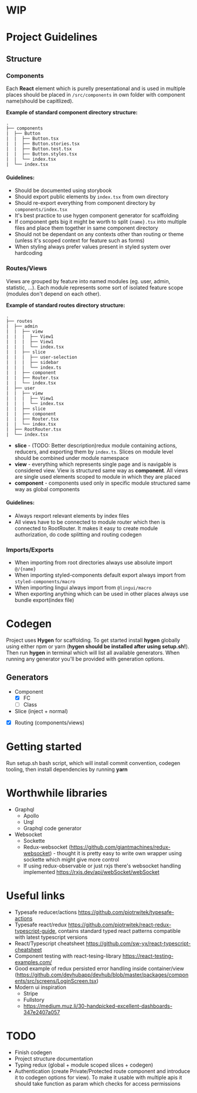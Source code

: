 # WIP

# Project Guidelines

## Structure

### Components

Each **React** element which is purelly presentational and is used in multiple places should be placed in `/src/components` in own folder with component name(should be capitlized).

**Example of standard component directory structure:**

```
.
├── components
|  ├── Button
|  |  ├── Button.tsx
|  |  ├── Button.stories.tsx
|  |  ├── Button.test.tsx
|  |  ├── Button.styles.tsx
|  |  └── index.tsx
|  └── index.tsx
```

#### Guidelines:

- Should be documented using storybook
- Should export public elements by `index.tsx` from own directory
- Should re-export everything from component directory by `components/index.tsx`
- It's best practice to use hygen component generator for scaffolding
- If component gets big it might be worth to split `{name}.tsx` into multiple files and place them together in same component directory
- Should not be dependant on any contexts other than routing or theme (unless it's scoped context for feature such as forms)
- When styling always prefer values present in styled system over hardcoding

### Routes/Views

Views are grouped by feature into named modules (eg. user, admin, statistic, ...). Each module represents some sort of isolated feature scope (modules don't depend on each other).

**Example of standard routes directory structure:**

```
.
├── routes
|  ├── admin
|  |  ├── view
|  |  |  ├── View1
|  |  |  ├── View1
|  |  |  └── index.tsx
|  |  ├── slice
|  |  |  ├── user-selection
|  |  |  ├── sidebar
|  |  |  └── index.ts
|  |  ├── component
|  |  ├── Router.tsx
|  |  └── index.tsx
|  ├── user
|  |  ├── view
|  |  |  ├── View1
|  |  |  └── index.tsx
|  |  ├── slice
|  |  ├── component
|  |  ├── Router.tsx
|  |  └── index.tsx
|  ├── RootRouter.tsx
|  └── index.tsx
```

- **slice** - (TODO: Better description)redux module containing actions, reducers, and exporting them by `index.ts`. Slices on module level should be combined under module namespace
- **view** - everything which represents single page and is navigable is considered view. View is structured same way as **component**. All views are single used elements scoped to module in which they are placed
- **component** - components used only in specific module structured same way as global components

#### Guidelines:

- Always rexport relevant elements by index files
- All views have to be connected to module router which then is connected to RootRouter. It makes it easy to create module authorization, do code splitting
  and routing codegen

### Imports/Exports

- When importing from root directories always use absolute import `@/{name}`
- When importing styled-components default export always import from `styled-components/macro`
- When importing lingui always import from `@lingui/macro`
- When exporting anything which can be used in other places always use bundle export(index file)

# Codegen

Project uses **Hygen** for scaffolding. To get started install **hygen** globally using either npm or yarn (**hygen should be installed after using setup.sh!**). Then run **hygen** in terminal which will list all available generators. When running any generator you'll be provided with generation options.

## Generators

- Component
  - [x] FC
  - [ ] Class
- Slice (inject + normal)
- [x] Routing (components/views)

# Getting started

Run setup.sh bash script, which will install commit convention, codegen tooling, then install dependencies by running **yarn**

# Worthwhile libraries

- Graphql
  - Apollo
  - Urql
  - Graphql code generator
- Websocket
  - Sockette
  - Redux-websocket (https://github.com/giantmachines/redux-websocket) - thought it is pretty easy to write own wrapper using sockette which might give more control
  - If using redux-observable or just rxjs there's websocket handling implemented https://rxjs.dev/api/webSocket/webSocket

# Useful links

- Typesafe reducer/actions https://github.com/piotrwitek/typesafe-actions
- Typesafe react/redux https://github.com/piotrwitek/react-redux-typescript-guide, contains standard typed react patterns compatible with latest typescript versions
- React/Typescript cheatsheet https://github.com/sw-yx/react-typescript-cheatsheet
- Component testing with react-tesing-library https://react-testing-examples.com/
- Good example of redux persisted error handling inside container/view (https://github.com/devhubapp/devhub/blob/master/packages/components/src/screens/LoginScreen.tsx)
- Modern ui inspiration
  - Stripe
  - Fullstory
  - https://medium.muz.li/30-handpicked-excellent-dashboards-347e2407a057

# TODO

- Finish codegen
- Project structure documentation
- Typing redux (global + module scoped slices + codegen)
- Authentication (create Private/Protected route component and introduce it to codegen options for view). To make it usable with multiple apis it should take function as param which checks for access permissions
